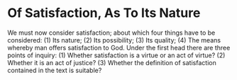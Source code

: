 # Of Satisfaction, As To Its Nature

We must now consider satisfaction; about which four things have to be considered: (1) Its nature; (2) Its possibility; (3) Its quality; (4) The means whereby man offers satisfaction to God.  Under the first head there are three points of inquiry:
(1) Whether satisfaction is a virtue or an act of virtue?
(2) Whether it is an act of justice?
(3) Whether the definition of satisfaction contained in the text is suitable?